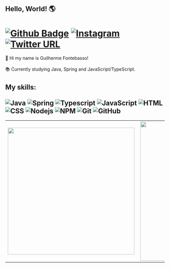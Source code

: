 ## Hello, World! 🌎
# [![Github Badge](https://img.shields.io/badge/-Github-242A2D?style=flat&logo=Github&logoColor=white&link=https://github.com/GFTF0906/)](https://github.com/GFTF0906/) [![Instagram](https://img.shields.io/badge/-instagram-D42F8A?style=flat&logo=instagram&logoColor=white&link=https://www.instagram.com/guifontebassogt/?hl=pt-br)](https://www.instagram.com/guifontebassogt/?hl=pt-br) [![Twitter URL](https://img.shields.io/twitter/url/https/twitter.com/bukotsunikki.svg?style=social&label=Follow%20%40Guifontebassogt)](https://twitter.com/Guifontebassogt)

<p align="left"> 
👋 Hi my name is Guilherme Fontebasso! <br><br>
📚 Currently studying Java, Spring and JavaScript/TypeScript.
</p>

## My skills: <br/> <br/> ![Java](https://img.shields.io/badge/-Java-ff961f?style=flat&logoColor=white&logo=java) ![Spring](https://img.shields.io/badge/-Spring-00d10d?style=flat&logoColor=white&logo=spring) ![Typescript](https://img.shields.io/badge/-Typescript-ffdd19?style=flat&logoColor=white&logo=typescript&color=3178C6) ![JavaScript](https://img.shields.io/badge/-JavaScript-ffdd19?style=flat&logoColor=white&logo=javascript) ![HTML](https://img.shields.io/badge/-HTML-ff0d00?style=flat&logoColor=white&logo=html5) ![CSS](https://img.shields.io/badge/-CSS-196eff?style=flat&logoColor=white&logo=css3) ![Nodejs](https://img.shields.io/badge/NodeJs-339933.svg?logo=node.js&logoColor=white) ![NPM](https://img.shields.io/badge/NPM-CB3837.svg?logo=npm) ![Git](https://img.shields.io/badge/-Git-black?style=flat-square&logo=git) ![GitHub](https://img.shields.io/badge/-GitHub-181717?style=flat-square&logo=github)
 
<center>
  <table>
    <tr>
        <td><img width="400px" align="left" src="https://github-readme-stats.vercel.app/api/top-langs/?username=GFTF0906&layout=compact&count_private=true&langs_count=7" /></td>
        <td><img width="440px" align="left" src="https://github-readme-stats.vercel.app/api?username=GFTF0906&show_icons=true&count_private=true" /></td>
    </tr>   
  </table>
</center>
<br>
<br>
